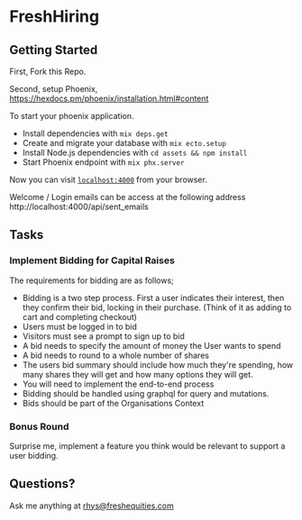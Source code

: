 # FreshHiring

## Getting Started

First, Fork this Repo.

Second, setup Phoenix, https://hexdocs.pm/phoenix/installation.html#content

To start your phoenix application.

  * Install dependencies with `mix deps.get`
  * Create and migrate your database with `mix ecto.setup`
  * Install Node.js dependencies with `cd assets && npm install`
  * Start Phoenix endpoint with `mix phx.server`

Now you can visit [`localhost:4000`](http://localhost:4000) from your browser.

Welcome / Login emails can be access at the following address http://localhost:4000/api/sent_emails

## Tasks

### Implement Bidding for Capital Raises

The requirements for bidding are as follows;

* Bidding is a two step process.  First a user indicates their interest, then they confirm their bid, locking in their purchase. (Think of it as adding to cart and completing checkout)
* Users must be logged in to bid
* Visitors must see a prompt to sign up to bid
* A bid needs to specify the amount of money the User wants to spend
* A bid needs to round to a whole number of shares
* The users bid summary should include how much they're spending, how many shares they will get and how many options they will get.
* You will need to implement the end-to-end process
* Bidding should be handled using graphql for query and mutations.
* Bids should be part of the Organisations Context

### Bonus Round

Surprise me, implement a feature you think would be relevant to support a user bidding.

## Questions?

Ask me anything at rhys@freshequities.com